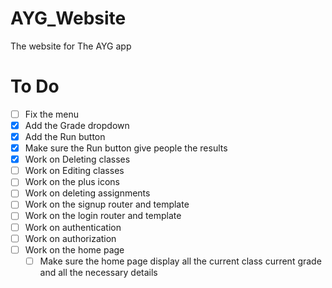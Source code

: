 # AYG_Website
The website for The AYG app

# To Do
- [ ] Fix the menu
- [x] Add the Grade dropdown
- [x] Add the Run button
- [x] Make sure the Run button give people the results
- [x] Work on Deleting classes
- [ ] Work on Editing classes
- [ ] Work on the plus icons 
- [ ] Work on deleting assignments
- [ ] Work on the signup router and template
- [ ] Work on the login router and template
- [ ] Work on authentication
- [ ] Work on authorization
- [ ] Work on the home page
  - [ ] Make sure the home page display all the current class
        current grade and all the necessary details

